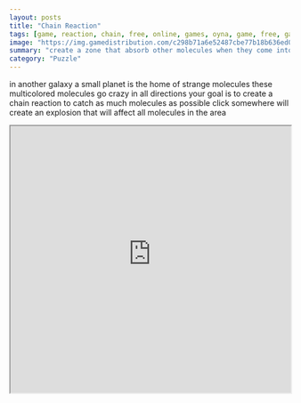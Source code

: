 ```yaml
---
layout: posts
title: "Chain Reaction"
tags: [game, reaction, chain, free, online, games, oyna, game, free, games, play, play, games]
image: "https://img.gamedistribution.com/c298b71a6e52487cbe77b18b636ed0d4-1280x720.jpeg"
summary: "create a zone that absorb other molecules when they come into contact  free online games oyna game free games play play games"
category: "Puzzle"
---
```


in another galaxy a small planet is the home of strange molecules these multicolored molecules go crazy in all directions your goal is to create a chain reaction to catch as much molecules as possible click somewhere will create an explosion that will affect all molecules in the area

<iframe width="100%" height="480px;" src="https://html5.gamedistribution.com/c298b71a6e52487cbe77b18b636ed0d4/"></iframe>